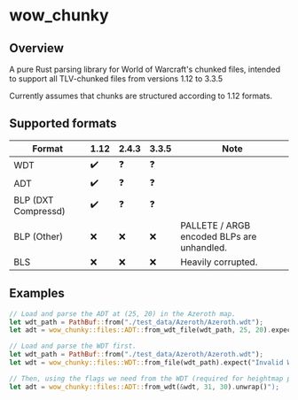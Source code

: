 wow_chunky
===========

Overview
-----------

A pure Rust parsing library for World of Warcraft's chunked files, intended to support all TLV-chunked files from versions 1.12 to 3.3.5

Currently assumes that chunks are structured according to 1.12 formats.


Supported formats
------------------

| Format | 1.12 | 2.4.3 | 3.3.5 | Note |
|--------|------|-------|-------|------|
| WDT    | :heavy_check_mark:  | :question:     | :question:     |
| ADT    | :heavy_check_mark:  | :question:     | :question:     | 
| BLP (DXT Compressd) | :heavy_check_mark:  | :question:     | :question:     |
| BLP (Other) | :x:  | :x:     | :x:     | PALLETE / ARGB encoded BLPs are unhandled.
| BLS | :x:  | :x:     | :x:     | Heavily corrupted.

Examples
-----------

```rust
// Load and parse the ADT at (25, 20) in the Azeroth map.
let wdt_path = PathBuf::from("./test_data/Azeroth/Azeroth.wdt");
let adt = wow_chunky::files::ADT::from_wdt_file(wdt_path, 25, 20).expect("Invalid WDT file");
```

```rust
// Load and parse the WDT first.
let wdt_path = PathBuf::from("./test_data/Azeroth/Azeroth.wdt");
let wdt = wow_chunky::files::WDT::from_file(wdt_path).expect("Invalid WDT file");

// Then, using the flags we need from the WDT (required for heightmap parsing), parse the ADT at (31, 30).
let adt = wow_chunky::files::ADT::from_wdt(&wdt, 31, 30).unwrap()");
```